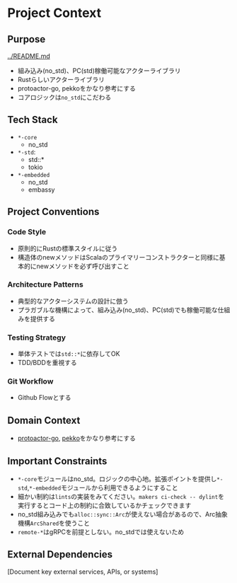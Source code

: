 # Project Context

## Purpose

[../README.md](README.md)

- 組み込み(no_std)、PC(std)稼働可能なアクターライブラリ
- Rustらしいアクターライブラリ
- protoactor-go, pekkoをかなり参考にする
- コアロジックは`no_std`にこだわる

## Tech Stack
- `*-core`
  - no_std
- `*-std`:
  - std::*
  - tokio
- `*-embedded`
  - no_std
  - embassy

## Project Conventions

### Code Style
- 原則的にRustの標準スタイルに従う
- 構造体のnewメソッドはScalaのプライマリーコンストラクターと同様に基本的にnewメソッドを必ず呼び出すこと

### Architecture Patterns
- 典型的なアクターシステムの設計に倣う
- プラガブルな機構によって、組み込み(no_std)、PC(std)でも稼働可能な仕組みを提供する

### Testing Strategy
- 単体テストでは`std::*`に依存してOK
- TDD/BDDを重視する

### Git Workflow
- Github Flowとする

## Domain Context
- [protoactor-go](docs/sources/protoactor-go), [pekko](docs/sources/pekko)をかなり参考にする

## Important Constraints
- `*-core`モジュールはno_std。ロジックの中心地。拡張ポイントを提供し`*-std`,`*-embedded`モジュールから利用できるようにすること
- 細かい制約は`lints`の実装をみてください。`makers ci-check -- dylint`を実行するとコード上の制約に合致しているかチェックできます
- no_std組み込みでも`alloc::sync::Arc`が使えない場合があるので、Arc抽象機構`ArcShared`を使うこと
- `remote-*`はgRPCを前提としない。no_stdでは使えないため

## External Dependencies
[Document key external services, APIs, or systems]
